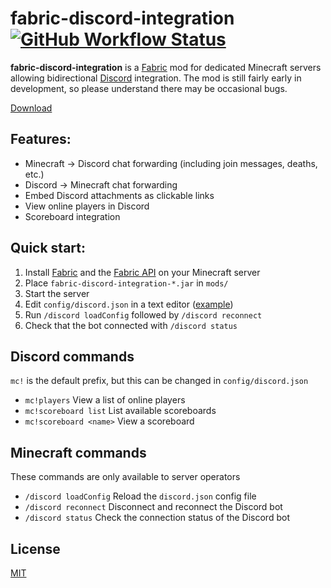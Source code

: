 # fabric-discord-integration [![GitHub Workflow Status](https://img.shields.io/github/workflow/status/hkva/fabric-discord-integration/Java%20CI%20with%20Gradle?style=flat-square)](https://github.com/hkva/fabric-discord-integration/actions?query=workflow%3A%22Java+CI+with+Gradle%22)

**fabric-discord-integration** is a [Fabric](https://fabricmc.net/) mod for dedicated Minecraft servers allowing bidirectional [Discord](https://discord.com) integration.
The mod is still fairly early in development, so please understand there may be occasional bugs.

[Download](https://github.com/hkva/fabric-discord-integration/releases/latest)

## Features:
* Minecraft -> Discord chat forwarding (including join messages, deaths, etc.)
* Discord -> Minecraft chat forwarding
* Embed Discord attachments as clickable links
* View online players in Discord
* Scoreboard integration

## Quick start:
1. Install [Fabric](https://fabricmc.net/use/?page=server) and the [Fabric API](https://www.curseforge.com/minecraft/mc-mods/fabric-api) on your Minecraft server
2. Place `fabric-discord-integration-*.jar` in `mods/`
3. Start the server
4. Edit `config/discord.json` in a text editor ([example](https://gist.github.com/hkva/50f368241f65a877d26a3546f979a7f7))
5. Run `/discord loadConfig` followed by `/discord reconnect`
6. Check that the bot connected with `/discord status`

## Discord commands
`mc!` is the default prefix, but this can be changed in `config/discord.json`
* `mc!players` View a list of online players
* `mc!scoreboard list` List available scoreboards
* `mc!scoreboard <name>` View a scoreboard

## Minecraft commands
These commands are only available to server operators
* `/discord loadConfig` Reload the `discord.json` config file
* `/discord reconnect` Disconnect and reconnect the Discord bot
* `/discord status` Check the connection status of the Discord bot

## License
[MIT](/LICENSE)
